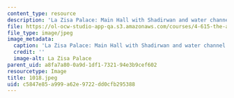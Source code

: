 ```yaml
---
content_type: resource
description: 'La Zisa Palace: Main Hall with Shadirwan and water channel.'
file: https://ol-ocw-studio-app-qa.s3.amazonaws.com/courses/4-615-the-architecture-of-cairo-spring-2002/c5847e85a999a62e9722dd0cfb295388_1018.jpeg
file_type: image/jpeg
image_metadata:
  caption: 'La Zisa Palace: Main Hall with Shadirwan and water channel.'
  credit: ''
  image-alt: La Zisa Palace
parent_uid: a8fa7a80-0a9d-1df1-7321-94e3b9cef602
resourcetype: Image
title: 1018.jpeg
uid: c5847e85-a999-a62e-9722-dd0cfb295388
---
```

